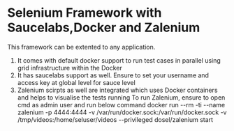 # Selenium Framework with Saucelabs,Docker and Zalenium
This framework can be extented to any application. 
1) It comes with default docker support to run test cases in parallel using grid infrastructure within the Docker
2) It has saucelabs support as well. Ensure to set your username and access key at global level for sauce level
3) Zalenium scirpts as well are integrated which uses Docker containers and helps to visualise the tests running
To run Zalenium, ensure to open cmd as admin user and run below command
docker run --rm -ti --name zalenium -p 4444:4444 -v /var/run/docker.sock:/var/run/docker.sock -v /tmp/videos:/home/seluser/videos --privileged dosel/zalenium start 


